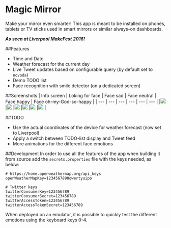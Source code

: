 # Magic Mirror
Make your mirror even smarter!
This app is meant to be installed on phones, tablets or TV sticks used in smart mirrors or similar always-on dashboards.

**_As seen at Liverpool MakeFest 2016!_**

##Features
* Time and Date
* Weather forecast for the current day
* Live Tweet updates based on configurable query (by default set to `novoda`)
* Demo TODO list
* Face recognition with smile detector (on a dedicated screen)

##Screenshots
| Info screen | Loking for face | Face sad | Face neutral | Face happy | Face oh-my-God-so-happy | 
| --- | --- | --- | --- | --- | --- |
|![](screenshots/info_screen.png) |![](screenshots/0_looking.png) |![](screenshots/1_sad.png) |![](screenshots/2_neutral.png) |![](screenshots/3_happy.png) |![](screenshots/4_omgSoHappy.png) |

##TODO
* Use the actual coordinates of the device for weather forecast (now set to Liverpool)
* Apply a switch between TODO-list display and Tweet feed
* More animations for the different face emotions

##Development
In order to use all the features of the app when building it from source add the `secrets.properties` file with the keys needed, as below:
```
# https://home.openweathermap.org/api_keys
openWeatherMapKey=1234567890qwertyuipo

# Twitter keys
twitterConsumerKey=123456789
twitterConsumerSecret=123456789
twitterAccessToken=123456789
twitterAccessTokenSecret=123456789

```

When deployed on an emulator, it is possible to quickly test the different emotions using the keyboard keys 0-4.
